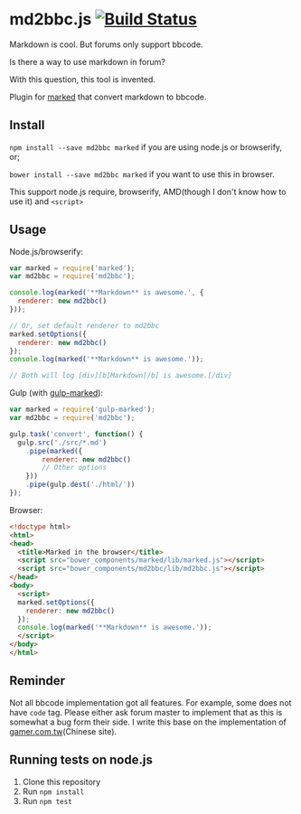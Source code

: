 # md2bbc.js [![Build Status](https://travis-ci.org/Holi0317/md2bbc.js.svg?branch=master)](https://travis-ci.org/Holi0317/md2bbc.js)
Markdown is cool. But forums only support bbcode.

Is there a way to use markdown in forum?

With this question, this tool is invented.

Plugin for [marked](https://github.com/chjj/marked) that convert markdown to bbcode.

## Install
`npm install --save md2bbc marked` if you are using node.js or browserify, or;

`bower install --save md2bbc marked` if you want to use this in browser.

This support node.js require, browserify, AMD(though I don't know how to use it) and `<script>`

## Usage
Node.js/browserify:
```javascript
var marked = require('marked');
var md2bbc = require('md2bbc');

console.log(marked('**Markdown** is awesome.', {
  renderer: new md2bbc()
}));

// Or, set default renderer to md2bbc
marked.setOptions({
  renderer: new md2bbc()
});
console.log(marked('**Markdown** is awesome.'));

// Both will log [div][b]Markdown[/b] is awesome.[/div]
```

Gulp (with [gulp-marked](https://www.npmjs.com/package/gulp-marked)):
```javascript
var marked = require('gulp-marked');
var md2bbc = require('md2bbc');

gulp.task('convert', function() {
  gulp.src('./src/*.md')
    .pipe(marked({
        renderer: new md2bbc()
        // Other options
    }))
    .pipe(gulp.dest('./html/'))
});
```

Browser:
```html
<!doctype html>
<html>
<head>
  <title>Marked in the browser</title>
  <script src="bower_components/marked/lib/marked.js"></script>
  <script src="bower_components/md2bbc/lib/md2bbc.js"></script>
</head>
<body>
  <script>
  marked.setOptions({
    renderer: new md2bbc()
  });
  console.log(marked('**Markdown** is awesome.'));
  </script>
</body>
</html>
```

## Reminder
Not all bbcode implementation got all features. For example, some does not have `code` tag. Please either ask forum master to implement that as this is somewhat a bug form their side. I write this base on the implementation of [gamer.com.tw](http://gamer.com.tw)(Chinese site).

## Running tests on node.js
1. Clone this repository
2. Run `npm install`
3. Run `npm test`
